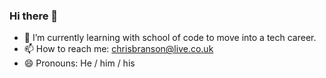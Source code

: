 ### Hi there 👋

- 🌱 I’m currently learning with school of code to move into a tech career.
- 📫 How to reach me: chrisbranson@live.co.uk
- 😄 Pronouns: He / him / his

